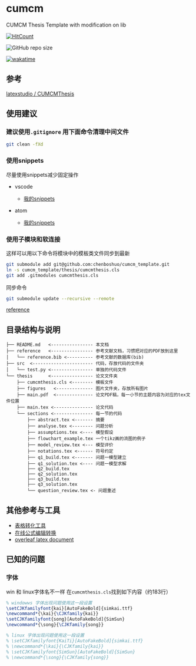 # cumcm
CUMCM Thesis Template with modification on lib

[![HitCount](http://hits.dwyl.io/chenboshuo/githubcom/chenboshuo/cumcm_template.svg)](http://hits.dwyl.io/chenboshuo/githubcom/chenboshuo/cumcm_template)

![GitHub repo size](https://img.shields.io/github/repo-size/chenboshuo/cumcm_template.svg)

[![wakatime](https://wakatime.com/badge/github/chenboshuo/cumcm_template.svg)](https://wakatime.com/badge/github/chenboshuo/cumcm_template)

## 参考
[latexstudio
/
CUMCMThesis](https://github.com/latexstudio/CUMCMThesis)

## 使用建议
### 建议使用`.gitignore` 用下面命令清理中间文件
```bash
git clean -fXd
```

### 使用snippets
尽量使用snippets减少固定操作
-   vscode
    -   [我的snippets](https://github.com/chenboshuo/fiddle/blob/master/my_config/latex.json)

-   atom
    -   [我的snippets](https://github.com/chenboshuo/fiddle/blob/master/my_config/snippets.cson)

### 使用子模块和软连接
这样可以用以下命令将模块中的模板类文件同步到最新
```bash
git submodule add git@github.com:chenboshuo/cumcm_template.git
ln -s cumcm_template/thesis/cumcmthesis.cls
git add .gitmodules cumcmthesis.cls
```
同步命令
```bash
git submodule update --recursive --remote
```
[reference](https://stackoverflow.com/questions/7597748/linking-a-single-file-from-another-git-repository)

## 目录结构与说明
```plain text
├── README.md   <---------------- 本文档
├── reference   <---------------- 参考文献文档，习惯把对应的PDF放到这里
│   └── reference.bib <---------- 参考文献的数据库(bib)
├── src  <----------------------- 代码，存放代码的文件夹
│   └── test.py <---------------- 单独的代码文件
└── thesis      <---------------- 论文文件夹
    ├── cumcmthesis.cls <-------- 模板文件
    ├── figures   <-------------- 图片文件夹，存放所有图片
    ├── main.pdf  <-------------- 论文PDF稿，每一小节的主题内容为对应的tex文件位置
    ├── main.tex <--------------- 论文代码
    └── sections <--------------- 每一节的代码
        ├── abstract.tex <------- 摘要
        ├── analyse.tex <-------- 问题分析
        ├── assumptions.tex <---- 模型假设
        ├── flowchart_example.tex 一个tikz画的流图的例子
        ├── model_review.tex <--- 模型评价
        ├── notations.tex <------ 符号约定
        ├── q1_build.tex <------- 问题一模型建立
        ├── q1_solution.tex <---- 问题一模型求解
        ├── q2_build.tex
        ├── q2_solution.tex
        ├── q3_build.tex
        ├── q3_solution.tex
        └── question_review.tex <- 问题重述
```
## 其他参考与工具
-   [表格转化工具](https://www.tablesgenerator.com/)
-   [在线公式编辑转换](https://www.latexlive.com/##)
-   [overleaf latex document](https://www.overleaf.com/learn)

## 已知的问题

### 字体
win 和 linux字体名不一样
在`cumcmthesis.cls`找到如下内容（约183行）
```latex
% windowws 字体出现问题使用这一段设置
\setCJKfamilyfont{kai}[AutoFakeBold]{simkai.ttf}
\newcommand*{\kai}{\CJKfamily{kai}}
\setCJKfamilyfont{song}[AutoFakeBold]{SimSun}
\newcommand*{\song}{\CJKfamily{song}}

% linux 字体出现问题使用这一段设置
% \setCJKfamilyfont{KaiTi}[AutoFakeBold]{simkai.ttf}
% \newcommand*{\kai}{\CJKfamily{kai}}
% \setCJKfamilyfont{SimSun}[AutoFakeBold]{SimSun}
% \newcommand*{\song}{\CJKfamily{song}}
```
